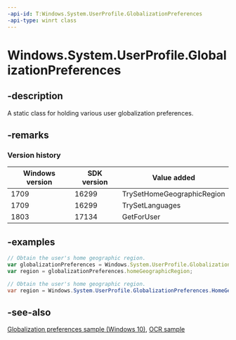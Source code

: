 ```yaml
---
-api-id: T:Windows.System.UserProfile.GlobalizationPreferences
-api-type: winrt class
---
```


<!-- Class syntax.
public class GlobalizationPreferences 
-->

# Windows.System.UserProfile.GlobalizationPreferences

## -description

A static class for holding various user globalization preferences.

## -remarks

### Version history

| Windows version | SDK version | Value added |
| -- | -- | -- |
| 1709 | 16299 | TrySetHomeGeographicRegion |
| 1709 | 16299 | TrySetLanguages |
| 1803 | 17134 | GetForUser |

## -examples

```javascript
// Obtain the user's home geographic region.
var globalizationPreferences = Windows.System.UserProfile.GlobalizationPreferences;
var region = globalizationPreferences.homeGeographicRegion;
```

```csharp
// Obtain the user's home geographic region.
var region = Windows.System.UserProfile.GlobalizationPreferences.HomeGeographicRegion;
```

## -see-also

[Globalization preferences sample (Windows 10)](https://github.com/Microsoft/Windows-universal-samples/tree/master/Samples/GlobalizationPreferences), [OCR sample](https://github.com/Microsoft/Windows-universal-samples/tree/master/Samples/OCR)
